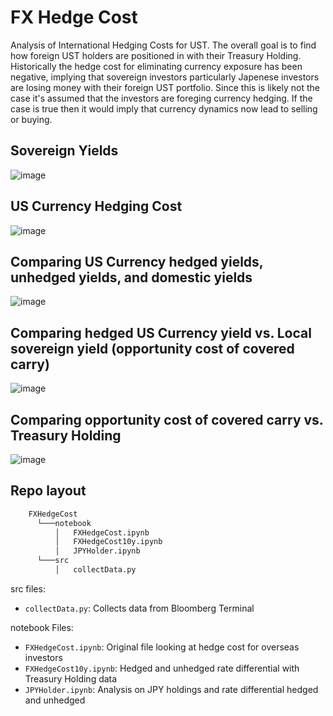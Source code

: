 # FX Hedge Cost
Analysis of International Hedging Costs for UST. The overall goal is to find how foreign UST holders are positioned in with their Treasury Holding. Historically the hedge cost for eliminating currency exposure has been negative, implying that sovereign investors particularly Japenese investors are losing money with their foreign UST portfolio. Since this is likely not the case it's assumed that the investors are foreging currency hedging. If the case is true then it would imply that currency dynamics now lead to selling or buying. 

## Sovereign Yields
![image](https://github.com/diegodalvarez/FXHedgeCost/assets/48641554/54f003ea-7006-4814-9518-0b634b91ebab)

## US Currency Hedging Cost
![image](https://github.com/diegodalvarez/FXHedgeCost/assets/48641554/72a3fd30-76b9-4bf6-9ea2-a6b1c7ea7c98)

## Comparing US Currency hedged yields, unhedged yields, and domestic yields
![image](https://github.com/diegodalvarez/FXHedgeCost/assets/48641554/d487e174-5421-4a40-975e-d3fc66e5d9de)

## Comparing hedged US Currency yield vs. Local sovereign yield (opportunity cost of covered carry)
![image](https://github.com/diegodalvarez/FXHedgeCost/assets/48641554/d699dfcf-0d0e-4842-b437-094b7c4b8f2d)

## Comparing opportunity cost of covered carry vs. Treasury Holding
![image](https://github.com/diegodalvarez/FXHedgeCost/assets/48641554/8cd78637-0b5a-4eea-921d-bb818a0e04a4)

## Repo layout
```bash
    FXHedgeCost
      └───notebook
          │   FXHedgeCost.ipynb
          │   FXHedgeCost10y.ipynb
          │   JPYHolder.ipynb
      └───src
          │   collectData.py

```

src files:
* ```collectData.py```: Collects data from Bloomberg Terminal

notebook Files:
* ```FXHedgeCost.ipynb```: Original file looking at hedge cost for overseas investors
* ```FXHedgeCost10y.ipynb```: Hedged and unhedged rate differential with Treasury Holding data
* ```JPYHolder.ipynb```: Analysis on JPY holdings and rate differential hedged and unhedged
